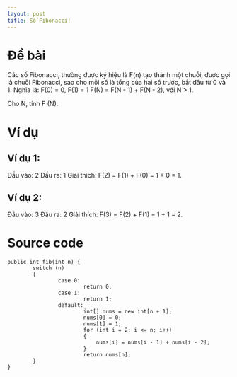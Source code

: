 ```yaml
---
layout: post
title: Số Fibonacci!
---
```


# Đề bài
Các số Fibonacci, thường được ký hiệu là F(n) tạo thành một chuỗi, được gọi là chuỗi Fibonacci, sao cho mỗi số là tổng của hai số trước, bắt đầu từ 0 và 1.
Nghĩa là: 
F(0) = 0, F(1) = 1
F(N) = F(N - 1) + F(N - 2), với N > 1.

Cho N, tính F (N).

# Ví dụ

## Ví dụ 1:
Đầu vào: 2
Đầu ra: 1
Giải thích: F(2) = F(1) + F(0) = 1 + 0 = 1.

## Ví dụ 2:
Đầu vào: 3
Đầu ra: 2
Giải thích: F(3) = F(2) + F(1) = 1 + 1 = 2.

# Source code
```
public int fib(int n) {
		switch (n)
		{
				case 0:
						return 0;
				case 1:
						return 1;
				default:
						int[] nums = new int[n + 1];
						nums[0] = 0;
						nums[1] = 1;
						for (int i = 2; i <= n; i++)
						{
							nums[i] = nums[i - 1] + nums[i - 2];
						}
						return nums[n];
		}
}
```
